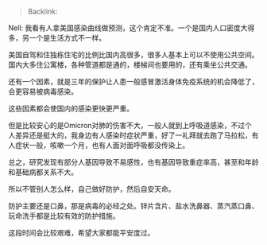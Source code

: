 > Backlink:

Nell: 我看有人拿美国感染曲线做预测，这个肯定不准。一个是国内人口密度大得多，另一个是生活方式不一样。

美国自驾和住独栋住宅的比例比国内高很多，很多人基本上可以不使用公共空间。国内大多住公寓楼，各种管道都是通的，楼梯间也要用的，还有乘坐公共交通。

还有一个因素，就是三年的保护让人患一般感冒激活身体免疫系统的机会降低了，会更容易被病毒感染。

这些因素都会使国内的感染更快更严重。

但是比较安心的是Omicron对肺的伤害不大，一般人就到上呼吸道感染，不过个人差异还是挺大的，我身边有人感染时症状严重，好了一礼拜就去跑了马拉松，有人症状一般，咳嗽一个月，也有人面对面呼吸都没传染上。

总之，研究发现有部分人基因导致不易感性，也有基因导致重症率高，甚至和年龄和基础病都关系不大。

所以不管别人怎么样，自己做好防护，然后自安天命。

防护主要还是口鼻，那是病毒的必经之处。锌片含片、盐水洗鼻器、蒸汽蒸口鼻、玩命洗手都是比较有效的防护措施。

这段时间会比较艰难，希望大家都能平安度过。
